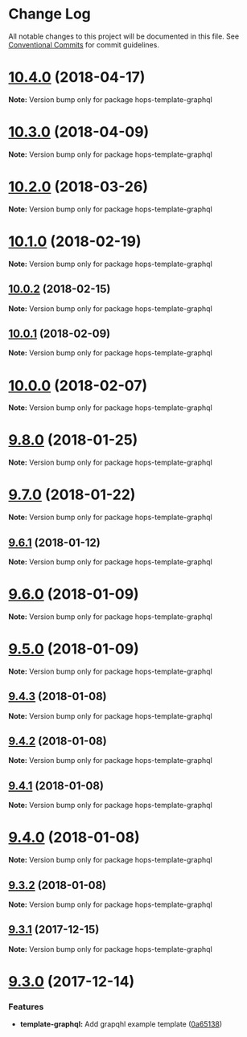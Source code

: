 # Change Log

All notable changes to this project will be documented in this file.
See [Conventional Commits](https://conventionalcommits.org) for commit guidelines.

<a name="10.4.0"></a>
# [10.4.0](https://github.com/xing/hops/compare/v10.2.0-rc.5...v10.4.0) (2018-04-17)




**Note:** Version bump only for package hops-template-graphql

<a name="10.3.0"></a>
# [10.3.0](https://github.com/xing/hops/compare/v10.3.0-rc.3...v10.3.0) (2018-04-09)




**Note:** Version bump only for package hops-template-graphql

<a name="10.2.0"></a>
# [10.2.0](https://github.com/xing/hops/compare/v10.2.0-rc.5...v10.2.0) (2018-03-26)




**Note:** Version bump only for package hops-template-graphql

<a name="10.1.0"></a>
# [10.1.0](https://github.com/xing/hops/compare/v10.0.2...v10.1.0) (2018-02-19)




**Note:** Version bump only for package hops-template-graphql

<a name="10.0.2"></a>
## [10.0.2](https://github.com/xing/hops/compare/v10.0.1...v10.0.2) (2018-02-15)




**Note:** Version bump only for package hops-template-graphql

<a name="10.0.1"></a>
## [10.0.1](https://github.com/xing/hops/compare/v10.0.0...v10.0.1) (2018-02-09)




**Note:** Version bump only for package hops-template-graphql

<a name="10.0.0"></a>
# [10.0.0](https://github.com/xing/hops/compare/v10.0.0-rc.4...v10.0.0) (2018-02-07)




**Note:** Version bump only for package hops-template-graphql

<a name="9.8.0"></a>
# [9.8.0](https://github.com/xing/hops/compare/v9.7.0...v9.8.0) (2018-01-25)




**Note:** Version bump only for package hops-template-graphql

<a name="9.7.0"></a>
# [9.7.0](https://github.com/xing/hops/compare/v9.6.1...v9.7.0) (2018-01-22)




**Note:** Version bump only for package hops-template-graphql

<a name="9.6.1"></a>
## [9.6.1](https://github.com/xing/hops/compare/v9.6.0...v9.6.1) (2018-01-12)




**Note:** Version bump only for package hops-template-graphql

<a name="9.6.0"></a>
# [9.6.0](https://github.com/xing/hops/compare/v9.5.0...v9.6.0) (2018-01-09)




**Note:** Version bump only for package hops-template-graphql

<a name="9.5.0"></a>
# [9.5.0](https://github.com/xing/hops/compare/v9.4.3...v9.5.0) (2018-01-09)




**Note:** Version bump only for package hops-template-graphql

<a name="9.4.3"></a>
## [9.4.3](https://github.com/xing/hops/compare/v9.4.2...v9.4.3) (2018-01-08)




**Note:** Version bump only for package hops-template-graphql

<a name="9.4.2"></a>
## [9.4.2](https://github.com/xing/hops/compare/v9.4.1...v9.4.2) (2018-01-08)




**Note:** Version bump only for package hops-template-graphql

<a name="9.4.1"></a>
## [9.4.1](https://github.com/xing/hops/compare/v9.4.0...v9.4.1) (2018-01-08)




**Note:** Version bump only for package hops-template-graphql

<a name="9.4.0"></a>
# [9.4.0](https://github.com/xing/hops/compare/v9.3.2...v9.4.0) (2018-01-08)




**Note:** Version bump only for package hops-template-graphql

<a name="9.3.2"></a>
## [9.3.2](https://github.com/xing/hops/compare/v9.3.1...v9.3.2) (2018-01-08)




**Note:** Version bump only for package hops-template-graphql

<a name="9.3.1"></a>
## [9.3.1](https://github.com/xing/hops/compare/v9.3.0...v9.3.1) (2017-12-15)




**Note:** Version bump only for package hops-template-graphql

<a name="9.3.0"></a>
# [9.3.0](https://github.com/xing/hops/compare/v9.2.0...v9.3.0) (2017-12-14)


### Features

* **template-graphql:** Add grapqhl example template ([0a65138](https://github.com/xing/hops/commit/0a65138))
